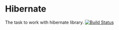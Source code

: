 # Hibernate
The task to work with hibernate library.
[![Build Status](https://travis-ci.org/Tiunchik/job4j_todo.svg?branch=master)](https://travis-ci.org/Tiunchik/job4j_todo)
